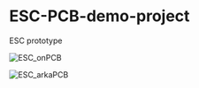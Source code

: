 # ESC-PCB-demo-project

ESC prototype 

![ESC_onPCB](https://user-images.githubusercontent.com/69425525/166093637-e9cb88db-ea2e-4166-a498-6819e8abc945.png)


![ESC_arkaPCB](https://user-images.githubusercontent.com/69425525/166093640-577f9a1f-ff5a-404c-ab8a-daaa630347a7.png)
